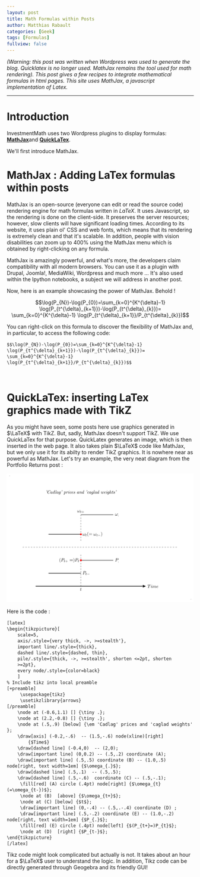 ```yaml
--- 
layout: post 
title: Math Formulas within Posts 
author: Matthias Rabault
categories: [Geek]
tags: [Formulas] 
fullview: false 
--- 
```


*(Warning: this post was written
when Wordpress was used to generate the blog. Quicklatex is no longer used. MathJax remains
the tool used for math rendering). This post gives a few recipes to
integrate mathematical formulas in html pages. This site uses MathJax, a
javascript implementation of Latex.*

* * * * *

Introduction
============

InvestmentMath uses two Wordpress plugins to display formulas:
[**MathJax**](http://www.mathjax.org/ "MathJax")and
[**QuickLaTex**](http://www.quicklatex.com/ "QuickLatex").

We'll first introduce MathJax.

MathJax : Adding LaTex formulas within posts
============================================

MathJax is an open-source (everyone can edit or read the source code)
rendering engine for math formulas written in $LaTeX$. It uses
Javascript, so the rendering is done on the client-side. It preserves
the server resources; however, slow clients will have significant
loading times. According to its website, it uses plain ol' CSS and web
fonts, which means that its rendering is extremely clean and that it's
scalable. In addition, people with vision disabilities can zoom up to
400% using the MathJax menu which is obtained by right-clicking on any
formula.

MathJax is amazingly powerful, and what's more, the developers claim
compatibility with all modern browsers. You can use it as a plugin with
Drupal, Joomla!, MediaWiki, Wordpress and much more ... It's also used
within the Ipython notebooks, a subject we will address in another post.

Now, here is an example showcasing the power of MathJax. Behold !

$$\log(P_{N})-\log(P_{0})=\sum_{k=0}^{K^{\delta}-1}
\log(P_{t^{\delta}_{k+1}})-\log(P_{t^{\delta}_{k}})=
\sum_{k=0}^{K^{\delta}-1}
\log(P_{t^{\delta}_{k+1}}/P_{t^{\delta}_{k}})$$

You can right-click on this formula to discover the flexibility of
MathJax and, in particular, to access the following code:

~~~~ {.theme:github .font:inconsolata .lang:default .decode:true}
$$\log(P_{N})-\log(P_{0})=\sum_{k=0}^{K^{\delta}-1} \log(P_{t^{\delta}_{k+1}})-\log(P_{t^{\delta}_{k}})= \sum_{k=0}^{K^{\delta}-1} \log(P_{t^{\delta}_{k+1}}/P_{t^{\delta}_{k}})$$
~~~~

 

QuickLaTex: inserting LaTex graphics made with TikZ
===================================================

As you might have seen, some posts here use graphics generated in
$\LaTeX$ with TikZ. But, sadly, MathJax doesn't support TikZ. We use
QuickLaTex for that purpose. QuickLatex generates an image, which is
then inserted in the web page. It also takes plain $\LaTeX$ code like
MathJax, but we only use it for its abilty to render TikZ graphics. It
is nowhere near as powerful as MathJax. Let's try an example, the very
neat diagram from the Portfolio Returns post :

![](/assets/media/portfolioreturn.png)

Here is the code :

~~~~ {.theme:github .font:inconsolata .lang:default .decode:true}
[latex]
\begin{tikzpicture}[
    scale=5,
    axis/.style={very thick, ->, >=stealth'},
    important line/.style={thick},
    dashed line/.style={dashed, thin},
    pile/.style={thick, ->, >=stealth', shorten <=2pt, shorten
    >=2pt},
    every node/.style={color=black}
    ]
% Include tikz into local preamble
[+preamble]
     \usepackage{tikz}
     \usetikzlibrary{arrows}
[/preamble]
    \node at (-0.6,1.1) [] {\tiny .};
    \node at (2.2,-0.8) [] {\tiny .};
    \node at (.5,.9) [below] {\em 'Cadlag' prices and 'caglad weights' };
    \draw[axis] (-0.2,-.6)  -- (1.5,-.6) node(xline)[right]
        {$Time$}
    \draw[dashed line] (-0.4,0)  -- (2,0);
    \draw[important line] (0,0.2) -- (.5,.2) coordinate (A);
    \draw[important line] (.5,.5) coordinate (B) -- (1.0,.5) node[right, text width=1em] {$\omega_{.}$};
    \draw[dashed line] (.5,.1)  -- (.5,.5);
    \draw[dashed line] (.5,-.6)  coordinate (C) -- (.5,-.1);
     \fill[red] (A) circle (.4pt) node[right] {$\omega_{t}(=\omega_{t-})$};
     \node at (B)  [above] {$\omega_{t+}$};
     \node at (C) [below] {$t$};
     \draw[important line] (0,-.4) -- (.5,.-.4) coordinate (D) ;
     \draw[important line] (.5,-.2) coordinate (E) -- (1.0,-.2) node[right, text width=1em] {$P_{.}$};
     \fill[red] (E) circle (.4pt) node[left] {$(P_{t+}=)P_{t}$};
     \node at (D)  [right] {$P_{t-}$};
\end{tikzpicture}
[/latex]
~~~~

Tikz code might look complicated but actually is not. It takes about an
hour for a $\LaTeX$ user to understand the logic. In addition, Tikz
code can be directly generated through Geogebra and its friendly GUI!
